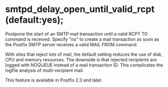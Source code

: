 # smtpd_delay_open_until_valid_rcpt (default:yes); 

 Postpone the start of an SMTP mail transaction until a valid
RCPT TO command is received. Specify "no" to create a mail transaction
as soon as the Postfix SMTP server receives a valid MAIL FROM
command. 

 With sites that reject lots of mail, the default setting reduces
the use of
disk, CPU and memory resources. The downside is that rejected
recipients are logged with NOQUEUE instead of a mail transaction
ID. This complicates the logfile analysis of multi-recipient mail.


 This feature is available in Postfix 2.3 and later. 



